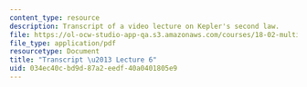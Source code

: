 ```yaml
---
content_type: resource
description: Transcript of a video lecture on Kepler's second law.
file: https://ol-ocw-studio-app-qa.s3.amazonaws.com/courses/18-02-multivariable-calculus-fall-2007/034ec40cbd9d87a2eedf40a0401805e9_18_022007L06.pdf
file_type: application/pdf
resourcetype: Document
title: "Transcript \u2013 Lecture 6"
uid: 034ec40c-bd9d-87a2-eedf-40a0401805e9
---
```


